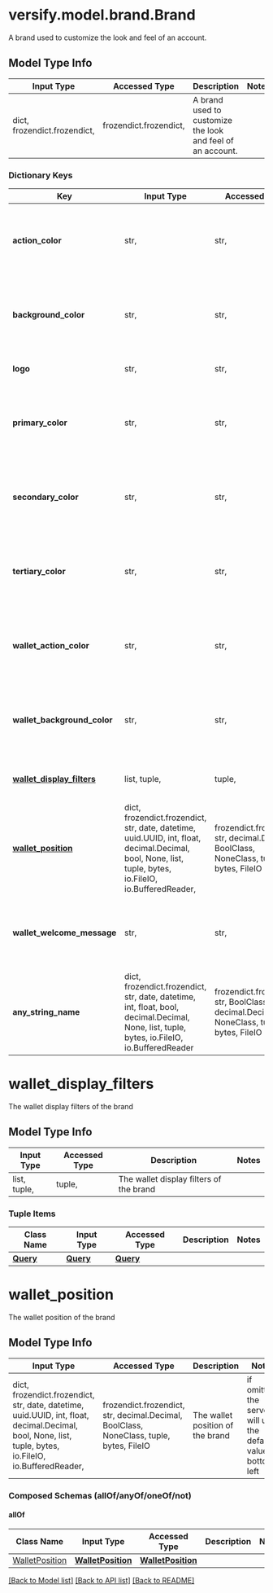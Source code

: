 # versify.model.brand.Brand

A brand used to customize the look and feel of an account.

## Model Type Info
Input Type | Accessed Type | Description | Notes
------------ | ------------- | ------------- | -------------
dict, frozendict.frozendict,  | frozendict.frozendict,  | A brand used to customize the look and feel of an account. | 

### Dictionary Keys
Key | Input Type | Accessed Type | Description | Notes
------------ | ------------- | ------------- | ------------- | -------------
**action_color** | str,  | str,  | The action color of the brand | [optional] if omitted the server will use the default value of "#000000"
**background_color** | str,  | str,  | The background color of the brand | [optional] if omitted the server will use the default value of "#000000"
**logo** | str,  | str,  | The URL of the brand&#x27;s logo | [optional] 
**primary_color** | str,  | str,  | The primary color of the brand | [optional] if omitted the server will use the default value of "#000000"
**secondary_color** | str,  | str,  | The secondary color of the brand | [optional] if omitted the server will use the default value of "#000000"
**tertiary_color** | str,  | str,  | The tertiary color of the brand | [optional] if omitted the server will use the default value of "#000000"
**wallet_action_color** | str,  | str,  | The wallet action color of the brand | [optional] if omitted the server will use the default value of "#000000"
**wallet_background_color** | str,  | str,  | The wallet background color of the brand | [optional] if omitted the server will use the default value of "#000000"
**[wallet_display_filters](#wallet_display_filters)** | list, tuple,  | tuple,  | The wallet display filters of the brand | [optional] 
**[wallet_position](#wallet_position)** | dict, frozendict.frozendict, str, date, datetime, uuid.UUID, int, float, decimal.Decimal, bool, None, list, tuple, bytes, io.FileIO, io.BufferedReader,  | frozendict.frozendict, str, decimal.Decimal, BoolClass, NoneClass, tuple, bytes, FileIO | The wallet position of the brand | [optional] if omitted the server will use the default value of bottom-left
**wallet_welcome_message** | str,  | str,  | The wallet welcome message of the brand | [optional] if omitted the server will use the default value of "Welcome"
**any_string_name** | dict, frozendict.frozendict, str, date, datetime, int, float, bool, decimal.Decimal, None, list, tuple, bytes, io.FileIO, io.BufferedReader | frozendict.frozendict, str, BoolClass, decimal.Decimal, NoneClass, tuple, bytes, FileIO | any string name can be used but the value must be the correct type | [optional]

# wallet_display_filters

The wallet display filters of the brand

## Model Type Info
Input Type | Accessed Type | Description | Notes
------------ | ------------- | ------------- | -------------
list, tuple,  | tuple,  | The wallet display filters of the brand | 

### Tuple Items
Class Name | Input Type | Accessed Type | Description | Notes
------------- | ------------- | ------------- | ------------- | -------------
[**Query**](Query.md) | [**Query**](Query.md) | [**Query**](Query.md) |  | 

# wallet_position

The wallet position of the brand

## Model Type Info
Input Type | Accessed Type | Description | Notes
------------ | ------------- | ------------- | -------------
dict, frozendict.frozendict, str, date, datetime, uuid.UUID, int, float, decimal.Decimal, bool, None, list, tuple, bytes, io.FileIO, io.BufferedReader,  | frozendict.frozendict, str, decimal.Decimal, BoolClass, NoneClass, tuple, bytes, FileIO | The wallet position of the brand | if omitted the server will use the default value of bottom-left

### Composed Schemas (allOf/anyOf/oneOf/not)
#### allOf
Class Name | Input Type | Accessed Type | Description | Notes
------------- | ------------- | ------------- | ------------- | -------------
[WalletPosition](WalletPosition.md) | [**WalletPosition**](WalletPosition.md) | [**WalletPosition**](WalletPosition.md) |  | 

[[Back to Model list]](../../README.md#documentation-for-models) [[Back to API list]](../../README.md#documentation-for-api-endpoints) [[Back to README]](../../README.md)

